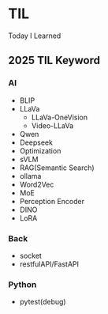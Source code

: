 # TIL
Today I Learned


## 2025 TIL Keyword

### AI
- BLIP
- LLaVa
  - LLaVa-OneVision
  - Video-LLaVa
- Qwen
- Deepseek
- Optimization
- sVLM
- RAG(Semantic Search)
- ollama
- Word2Vec
- MoE
- Perception Encoder
- DINO
- LoRA

### Back
- socket
- restfulAPI/FastAPI

### Python
- pytest(debug)
